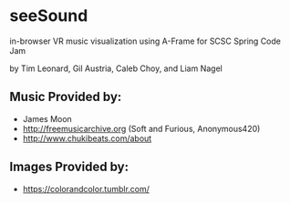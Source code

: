 # seeSound
in-browser VR music visualization using A-Frame for SCSC Spring Code Jam

by Tim Leonard, Gil Austria, Caleb Choy, and Liam Nagel

## Music Provided by:
* James Moon
* http://freemusicarchive.org (Soft and Furious, Anonymous420)
* http://www.chukibeats.com/about

## Images Provided by:
* https://colorandcolor.tumblr.com/
